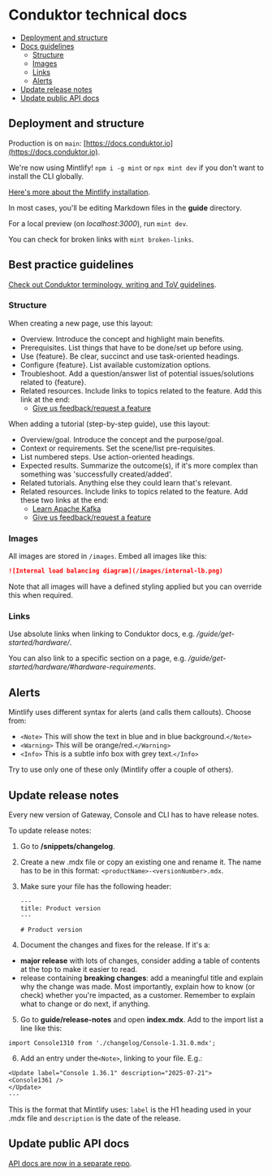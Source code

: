 # Conduktor technical docs

- [Deployment and structure](#deployment-and-structure)
- [Docs guidelines](#best-practice-guidelines)
  - [Structure](#structure)
  - [Images](#images)
  - [Links](#links)
  - [Alerts](#alerts)
- [Update release notes](#update-release-notes)
- [Update public API docs](#update-public-api-docs)

## Deployment and structure

Production is on `main`: [https://docs.conduktor.io](https://docs.conduktor.io).

We're now using Mintlify! `npm i -g mint` or `npx mint dev` if you don't want to install the CLI globally.

[Here's more about the Mintlify installation](https://mintlify.com/docs/installation).

In most cases, you'll be editing Markdown files in the **guide** directory.

For a local preview (on *localhost:3000*), run `mint dev`.

You can check for broken links with `mint broken-links`.

## Best practice guidelines

[Check out Conduktor terminology, writing and ToV guidelines](https://conduktor.slite.com/api/s/APsVcreNLD8oT9/Technical-content).

### Structure

When creating a new page, use this layout:

- Overview. Introduce the concept and highlight main benefits.
- Prerequisites. List things that have to be done/set up before using.
- Use {feature}. Be clear, succinct and use task-oriented headings.
- Configure {feature}. List available customization options.
- Troubleshoot. Add a question/answer list of potential issues/solutions related to {feature}.
- Related resources. Include links to topics related to the feature. Add this link at the end:
  - [Give us feedback/request a feature](https://conduktor.io/roadmap)

When adding a tutorial (step-by-step guide), use this layout:

- Overview/goal. Introduce the concept and the purpose/goal.
- Context or requirements. Set the scene/list pre-requisites.
- List numbered steps. Use action-oriented headings.
- Expected results. Summarize the outcome(s), if it's more complex than something was 'successfully created/added'.
- Related tutorials. Anything else they could learn that's relevant.
- Related resources. Include links to topics related to the feature. Add these two links at the end:
  - [Learn Apache Kafka](https://learn.conduktor.io/kafka/)
  - [Give us feedback/request a feature](https://conduktor.io/roadmap)

### Images

All images are stored in `/images`. Embed all images like this:

```md
![Internal load balancing diagram](/images/internal-lb.png)
```

Note that all images will have a defined styling applied but you can override this when required.

### Links

Use absolute links when linking to Conduktor docs, e.g. */guide/get-started/hardware/*.

You can also link to a specific section on a page, e.g. */guide/get-started/hardware/#hardware-requirements*.

## Alerts

Mintlify uses different syntax for alerts (and calls them callouts). Choose from:

- `<Note>` This will show the text in blue and in blue background.`</Note>`
- `<Warning>` This will be orange/red.`</Warning>`
- `<Info>` This is a subtle info box with grey text.`</Info>`

Try to use only one of these only (Mintlify offer a couple of others).

## Update release notes

Every new version of Gateway, Console and CLI has to have release notes.

To update release notes:

1. Go to **/snippets/changelog**.
2. Create a new .mdx file or copy an existing one and rename it. The name has to be in this format: `<productName>-<versionNumber>.mdx`.
3. Make sure your file has the following header:

    ```mdx
    ---
    title: Product version
    ---

    # Product version

    ```

4. Document the changes and fixes for the release. If it's a:

- **major release** with lots of changes, consider adding a table of contents at the top to make it easier to read.
- release containing **breaking changes**: add a meaningful title and explain why the change was made. Most importantly, explain how to know (or check) whether you're impacted, as a customer. Remember to explain what to change or do next, if anything.

5. Go to **guide/release-notes** and open **index.mdx**. Add to the import list a line like this:

```
import Console1310 from './changelog/Console-1.31.0.mdx';
```

6. Add an entry under the`<Note>`, linking to your file. E.g.:

```
<Update label="Console 1.36.1" description="2025-07-21">
<Console1361 />
</Update>
---
```

This is the format that Mintlify uses: `label` is the H1 heading used in your .mdx file and `description` is the date of the release.

## Update public API docs

<!-- markdown-link-check-disable-next-line -->
[API docs are now in a separate repo](https://github.com/conduktor/developers.conduktor.io).
